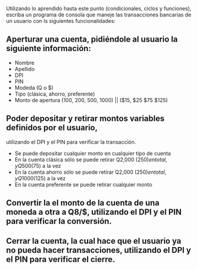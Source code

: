 Utilizando lo aprendido hasta este punto (condicionales, ciclos y funciones),
escriba un programa de consola que maneje las transacciones bancarias de un usuario con ls siguientes funcionalidades:

## Aperturar una cuenta, pidiéndole al usuario la siguiente información:
- Nombre
- Apellido
- DPI
- PIN
- Modeda (Q o $)
- Tipo (clásica, ahorro, preferente)
- Monto de apertura (100, 200, 500, 1000) || ($15,   $25   $75  $125)

## Poder depositar y retirar montos variables definidos por el usuario, 
utilizando el DPI y el PIN para verificar la transacción.
- Se puede depositar cualquier monto en cualquier tipo de cuenta
- En la cuenta clásica sólo se puede retirar Q2,000 ($250) en total, y Q500 ($75) a la vez
- En la cuenta ahorro sólo se puede retirar Q2,000 ($250) en total, y Q1000 ($125) a la vez
- En la cuenta preferente se puede retirar cualquier monto

## Convertir la el monto de la cuenta de una moneda a otra a Q8/$, utilizando el DPI y el PIN para verificar la conversión.

## Cerrar la cuenta, la cual hace que el usuario ya no pueda hacer transacciones, utilizando el DPI y el PIN para verificar el cierre.